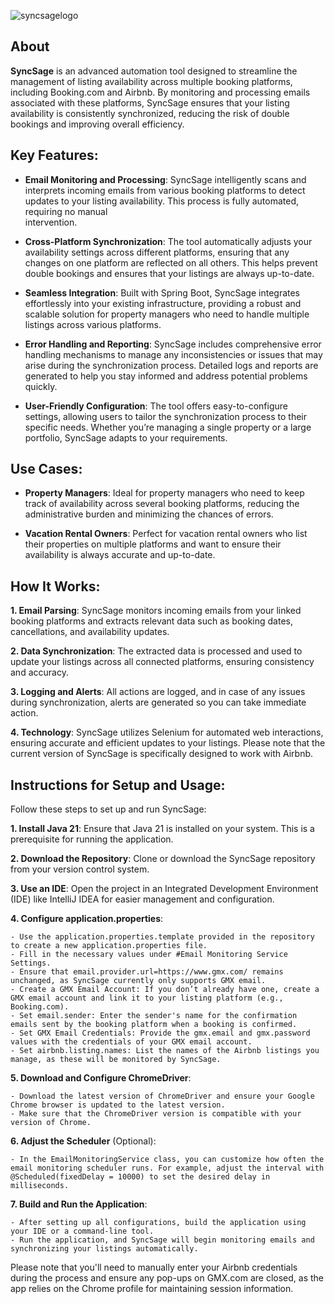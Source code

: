 ![syncsagelogo](https://github.com/user-attachments/assets/a6944917-057e-472e-a851-129b0fc8e4a3)

## About

**SyncSage** is an advanced automation tool designed to streamline the management of listing availability across multiple booking platforms, including Booking.com and Airbnb. By monitoring and processing emails associated with these platforms, SyncSage ensures that your listing availability is consistently synchronized, reducing the risk of double bookings and improving overall efficiency.

## **Key Features**:
  - **Email Monitoring and Processing**: SyncSage intelligently scans and interprets incoming emails from various booking platforms to detect updates to your listing availability. This process is fully automated, requiring no manual     
intervention.

  - **Cross-Platform Synchronization**: The tool automatically adjusts your availability settings across different platforms, ensuring that any changes on one platform are reflected on all others. This helps prevent double bookings and ensures that your listings are always up-to-date.

  - **Seamless Integration**: Built with Spring Boot, SyncSage integrates effortlessly into your existing infrastructure, providing a robust and scalable solution for property managers who need to handle multiple listings across various     platforms.

  - **Error Handling and Reporting**: SyncSage includes comprehensive error handling mechanisms to manage any inconsistencies or issues that may arise during the synchronization process. Detailed logs and reports are generated to help you stay informed and address potential problems quickly.

  - **User-Friendly Configuration**: The tool offers easy-to-configure settings, allowing users to tailor the synchronization process to their specific needs. Whether you’re managing a single property or a large portfolio, SyncSage adapts to your requirements.

## **Use Cases**:
  - **Property Managers**: Ideal for property managers who need to keep track of availability across several booking platforms, reducing the administrative burden and minimizing the chances of errors.

  - **Vacation Rental Owners**: Perfect for vacation rental owners who list their properties on multiple platforms and want to ensure their availability is always accurate and up-to-date.

## **How It Works**:
  **1. Email Parsing**: SyncSage monitors incoming emails from your linked booking platforms and extracts relevant data such as booking dates, cancellations, and availability updates.

  **2. Data Synchronization**: The extracted data is processed and used to update your listings across all connected platforms, ensuring consistency and accuracy.

  **3. Logging and Alerts**: All actions are logged, and in case of any issues during synchronization, alerts are generated so you can take immediate action.

  **4. Technology**: SyncSage utilizes Selenium for automated web interactions, ensuring accurate and efficient updates to your listings. Please note that the current version of SyncSage is specifically designed to work with Airbnb.

## **Instructions for Setup and Usage**:
Follow these steps to set up and run SyncSage:

  **1. Install Java 21**: Ensure that Java 21 is installed on your system. This is a prerequisite for running the application.

  **2. Download the Repository**: Clone or download the SyncSage repository from your version control system.

  **3. Use an IDE**: Open the project in an Integrated Development Environment (IDE) like IntelliJ IDEA for easier management and configuration.

  **4. Configure application.properties**:

    - Use the application.properties.template provided in the repository to create a new application.properties file.
    - Fill in the necessary values under #Email Monitoring Service Settings.
    - Ensure that email.provider.url=https://www.gmx.com/ remains unchanged, as SyncSage currently only supports GMX email.
    - Create a GMX Email Account: If you don’t already have one, create a GMX email account and link it to your listing platform (e.g., Booking.com).
    - Set email.sender: Enter the sender's name for the confirmation emails sent by the booking platform when a booking is confirmed.
    - Set GMX Email Credentials: Provide the gmx.email and gmx.password values with the credentials of your GMX email account.
    - Set airbnb.listing.names: List the names of the Airbnb listings you manage, as these will be monitored by SyncSage.
  
  **5. Download and Configure ChromeDriver**:

    - Download the latest version of ChromeDriver and ensure your Google Chrome browser is updated to the latest version.
    - Make sure that the ChromeDriver version is compatible with your version of Chrome.
  
  **6. Adjust the Scheduler** (Optional):

    - In the EmailMonitoringService class, you can customize how often the email monitoring scheduler runs. For example, adjust the interval with @Scheduled(fixedDelay = 10000) to set the desired delay in milliseconds.

  **7. Build and Run the Application**:

    - After setting up all configurations, build the application using your IDE or a command-line tool.
    - Run the application, and SyncSage will begin monitoring emails and synchronizing your listings automatically.

Please note that you'll need to manually enter your Airbnb credentials during the process and ensure any pop-ups on GMX.com are closed, as the app relies on the Chrome profile for maintaining session information.

